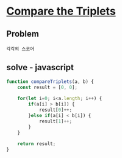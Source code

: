 # [Compare the Triplets](https://www.hackerrank.com/challenges/compare-the-triplets/problem)
## Problem
```
각각의 스코어
```

## solve - javascript
```javascript
function compareTriplets(a, b) {
    const result = [0, 0];
    
    for(let i=0; i<a.length; i++) {
        if(a[i] > b[i]) {
            result[0]++;
        }else if(a[i] < b[i]) {
            result[1]++;
        }
    }
    
    return result;
}
```
